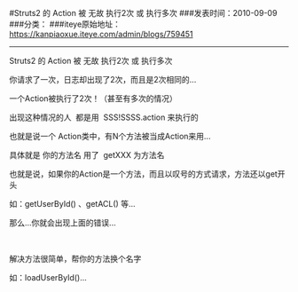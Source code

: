 #Struts2 的 Action 被 无故 执行2次 或 执行多次
###发表时间：2010-09-09
###分类：
###iteye原始地址：<a href="https://kanpiaoxue.iteye.com/admin/blogs/759451" target="_blank">https://kanpiaoxue.iteye.com/admin/blogs/759451</a>

---

<p>Struts2 的 Action 被 无故 执行2次 或 执行多次</p>
<p>你请求了一次，日志却出现了2次，而且是2次相同的...</p>
<p>一个Action被执行了2次！（甚至有多次的情况）</p>
<p>出现这种情况的人&nbsp; 都是用&nbsp; SSS!SSSS.action 来执行的</p>
<p>也就是说一个 Action类中，有N个方法被当成Action来用...</p>
<p>具体就是 你的方法名 用了&nbsp; getXXX 为方法名</p>
<p>也就是说，如果你的Action是一个方法，而且以叹号的方式请求，方法还以get开头</p>
<p>如：getUserById() 、getACL() 等...</p>
<p>那么...你就会出现上面的错误...</p>
<p>&nbsp;</p>
<p>解决方法很简单，帮你的方法换个名字</p>
<p>如：loadUserById()...</p>